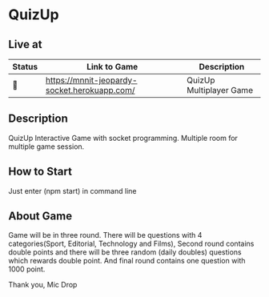 # QuizUp

## Live at
| Status        |  Link to Game                                            | Description            | 
| ------------- | -------------------------------------------------------- | ---------------------- | 
| :green_heart: | <https://mnnit-jeopardy-socket.herokuapp.com/>  | QuizUp Multiplayer Game  | 

## Description
QuizUp Interactive Game with socket programming. Multiple room for multiple game session.

## How to Start
Just enter (npm start) in command line

## About Game
Game will be in three round. There will be questions with 4 categories(Sport, Editorial, Technology and Films),
Second round contains double points and there will be three random (daily doubles) questions which rewards double point.
And final round contains one question with 1000 point.

Thank you, Mic Drop
